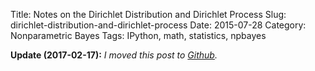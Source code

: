 Title: Notes on the Dirichlet Distribution and Dirichlet Process
Slug: dirichlet-distribution-and-dirichlet-process
Date: 2015-07-28
Category: Nonparametric Bayes
Tags: IPython, math, statistics, npbayes

__Update (2017-02-17):__ _I moved this post to [Github](http://nbviewer.ipython.org/github/tdhopper/stigler-diet/blob/master/content/articles/2015-07-28-dirichlet-distribution-dirichlet-process.ipynb)._